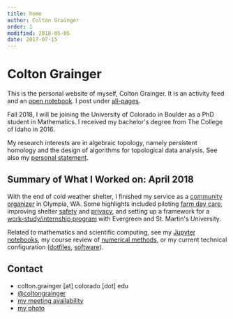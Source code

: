 ```yaml
---
title: home
author: Colton Grainger
order: 1
modified: 2018-05-05
date: 2017-07-15
---
```


# Colton Grainger

This is the personal website of myself, Colton Grainger. It is an activity feed and an [open notebook](http://wcm1.web.rice.edu/open-notebook-history.html). I post under [all-pages](all-pages).

Fall 2018, I will be joining the University of Colorado in Boulder as a PhD student in Mathematics. I received my bachelor's degree from The College of Idaho in 2016.

My research interests are in algebraic topology, namely persistent homology and the design of algorithms for topological data analysis. See also my [personal statement](/personal-statement).

## Summary of What I Worked on: April 2018

With the end of cold weather shelter, I finished my service as a [community organizer](https://github.com/coltongrainger/work) in Olympia, WA. Some highlights included piloting [farm day care](fscss-volunteers/farm-day-care), improving shelter [safety](fscss-volunteers/wiki#safety) and [privacy](https://github.com/coltongrainger/fscss/blob/master/curriculum/2018-04-12-privacy.md), and setting up a framework for a [work-study/internship program](fscss-volunteers/practicum) with Evergreen and St. Martin's University.

Related to mathematics and scientific computing, see my [Jupyter notebooks](https://nbviewer.jupyter.org/github/coltongrainger/notebooks/tree/master/), my course review of [numerical methods](/math-428), or my current technical configuration ([dotfiles](https://github.com/coltongrainger/dotfiles), [software](/software)).

## Contact

- colton.grainger [at] colorado [dot] edu
- [@coltongrainger](https://twitter.com/coltongrainger)
- [my meeting availability](https://meetme.so/coltongrainger)
- [my photo](images/identification-photo.jpg)
